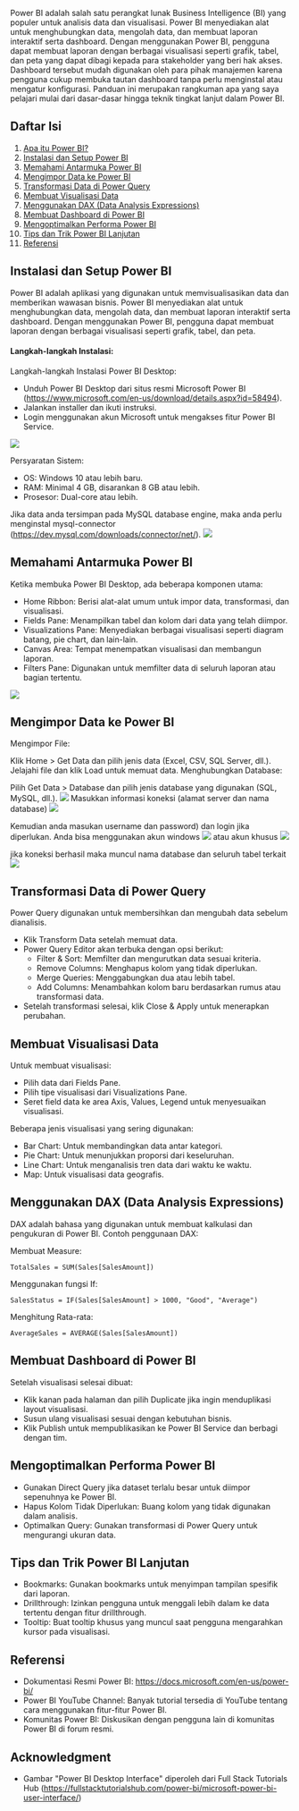 Power BI adalah salah satu perangkat lunak Business Intelligence (BI) yang populer untuk analisis data dan visualisasi. Power BI menyediakan alat untuk menghubungkan data, mengolah data, dan membuat laporan interaktif serta dashboard. Dengan menggunakan Power BI, pengguna dapat membuat laporan dengan berbagai visualisasi seperti grafik, tabel, dan peta yang dapat dibagi kepada para stakeholder yang beri hak akses. Dashboard tersebut mudah digunakan oleh para pihak manajemen karena pengguna cukup membuka tautan dashboard tanpa perlu menginstal atau mengatur konfigurasi. Panduan ini merupakan rangkuman apa yang saya pelajari mulai dari dasar-dasar hingga teknik tingkat lanjut dalam Power BI.

## Daftar Isi
1. [Apa itu Power BI?](#apa-itu-power-bi)
2. [Instalasi dan Setup Power BI](#instalasi-dan-setup-power-bi)
3. [Memahami Antarmuka Power BI](#memahami-antarmuka-power-bi)
4. [Mengimpor Data ke Power BI](#mengimpor-data-ke-power-bi)
5. [Transformasi Data di Power Query](#transformasi-data-di-power-query)
6. [Membuat Visualisasi Data](#membuat-visualisasi-data)
7. [Menggunakan DAX (Data Analysis Expressions)](#menggunakan-dax-data-analysis-expressions)
8. [Membuat Dashboard di Power BI](#membuat-dashboard-di-power-bi)
9. [Mengoptimalkan Performa Power BI](#mengoptimalkan-performa-power-bi)
10. [Tips dan Trik Power BI Lanjutan](#tips-dan-trik-power-bi-lanjutan)
11. [Referensi](#referensi)


## Instalasi dan Setup Power BI
Power BI adalah aplikasi yang digunakan untuk memvisualisasikan data dan memberikan wawasan bisnis. Power BI menyediakan alat untuk menghubungkan data, mengolah data, dan membuat laporan interaktif serta dashboard. Dengan menggunakan Power BI, pengguna dapat membuat laporan dengan berbagai visualisasi seperti grafik, tabel, dan peta.

#### Langkah-langkah Instalasi:
Langkah-langkah Instalasi Power BI Desktop:
- Unduh Power BI Desktop dari situs resmi Microsoft Power BI (https://www.microsoft.com/en-us/download/details.aspx?id=58494).
- Jalankan installer dan ikuti instruksi.
- Login menggunakan akun Microsoft untuk mengakses fitur Power BI Service.

![](/img/powerbi-desktop.jpg)

Persyaratan Sistem:
- OS: Windows 10 atau lebih baru.
- RAM: Minimal 4 GB, disarankan 8 GB atau lebih.
- Prosesor: Dual-core atau lebih.

Jika data anda tersimpan pada MySQL database engine, maka anda perlu menginstal mysql-connector (https://dev.mysql.com/downloads/connector/net/). 
![](/img/mysql-connector.jpg)

## Memahami Antarmuka Power BI
Ketika membuka Power BI Desktop, ada beberapa komponen utama:

- Home Ribbon: Berisi alat-alat umum untuk impor data, transformasi, dan visualisasi.
- Fields Pane: Menampilkan tabel dan kolom dari data yang telah diimpor.
- Visualizations Pane: Menyediakan berbagai visualisasi seperti diagram batang, pie chart, dan lain-lain.
- Canvas Area: Tempat menempatkan visualisasi dan membangun laporan.
- Filters Pane: Digunakan untuk memfilter data di seluruh laporan atau bagian tertentu.

![](https://i0.wp.com/fullstacktutorialshub.com/wp-content/uploads/2023/05/Feature-image.jpg?fit=1161%2C659&ssl=1)

## Mengimpor Data ke Power BI
Mengimpor File:

Klik Home > Get Data dan pilih jenis data (Excel, CSV, SQL Server, dll.).
Jelajahi file dan klik Load untuk memuat data.
Menghubungkan Database:

Pilih Get Data > Database dan pilih jenis database yang digunakan (SQL, MySQL, dll.).
![](/img/data-import.jpg)
Masukkan informasi koneksi (alamat server dan nama database) 
![](/IMG/credential.jpg)

Kemudian anda masukan username dan password) dan login jika diperlukan. Anda bisa menggunakan akun windows 
![](/IMG/credential1.jpg)
atau akun khusus
![](/IMG/credential2.jpg)

jika koneksi berhasil maka muncul nama database dan seluruh tabel terkait
![](/IMG/success-connect.jpg)
## Transformasi Data di Power Query
Power Query digunakan untuk membersihkan dan mengubah data sebelum dianalisis.

- Klik Transform Data setelah memuat data.
- Power Query Editor akan terbuka dengan opsi berikut:
    - Filter & Sort: Memfilter dan mengurutkan data sesuai kriteria.
    - Remove Columns: Menghapus kolom yang tidak diperlukan.
    - Merge Queries: Menggabungkan dua atau lebih tabel.
    - Add Columns: Menambahkan kolom baru berdasarkan rumus atau transformasi data.
- Setelah transformasi selesai, klik Close & Apply untuk menerapkan perubahan.

## Membuat Visualisasi Data
Untuk membuat visualisasi:
- Pilih data dari Fields Pane.
- Pilih tipe visualisasi dari Visualizations Pane.
- Seret field data ke area Axis, Values, Legend untuk menyesuaikan visualisasi.

Beberapa jenis visualisasi yang sering digunakan:
- Bar Chart: Untuk membandingkan data antar kategori.
- Pie Chart: Untuk menunjukkan proporsi dari keseluruhan.
- Line Chart: Untuk menganalisis tren data dari waktu ke waktu.
- Map: Untuk visualisasi data geografis.

## Menggunakan DAX (Data Analysis Expressions)
DAX adalah bahasa yang digunakan untuk membuat kalkulasi dan pengukuran di Power BI. Contoh penggunaan DAX:

Membuat Measure:
```
TotalSales = SUM(Sales[SalesAmount])
```
Menggunakan fungsi If:
```
SalesStatus = IF(Sales[SalesAmount] > 1000, "Good", "Average")
```
Menghitung Rata-rata:
```
AverageSales = AVERAGE(Sales[SalesAmount])
```
## Membuat Dashboard di Power BI
Setelah visualisasi selesai dibuat:
- Klik kanan pada halaman dan pilih Duplicate jika ingin menduplikasi layout visualisasi.
- Susun ulang visualisasi sesuai dengan kebutuhan bisnis.
- Klik Publish untuk mempublikasikan ke Power BI Service dan berbagi dengan tim.

## Mengoptimalkan Performa Power BI
- Gunakan Direct Query jika dataset terlalu besar untuk diimpor sepenuhnya ke Power BI.
- Hapus Kolom Tidak Diperlukan: Buang kolom yang tidak digunakan dalam analisis.
- Optimalkan Query: Gunakan transformasi di Power Query untuk mengurangi ukuran data.

## Tips dan Trik Power BI Lanjutan
- Bookmarks: Gunakan bookmarks untuk menyimpan tampilan spesifik dari laporan.
- Drillthrough: Izinkan pengguna untuk menggali lebih dalam ke data tertentu dengan fitur drillthrough.
- Tooltip: Buat tooltip khusus yang muncul saat pengguna mengarahkan kursor pada visualisasi.

## Referensi
- Dokumentasi Resmi Power BI: https://docs.microsoft.com/en-us/power-bi/
- Power BI YouTube Channel: Banyak tutorial tersedia di YouTube tentang cara menggunakan fitur-fitur Power BI.
- Komunitas Power BI: Diskusikan dengan pengguna lain di komunitas Power BI di forum resmi.

## Acknowledgment
- Gambar "Power BI Desktop Interface" diperoleh dari Full Stack Tutorials Hub (https://fullstacktutorialshub.com/power-bi/microsoft-power-bi-user-interface/)
